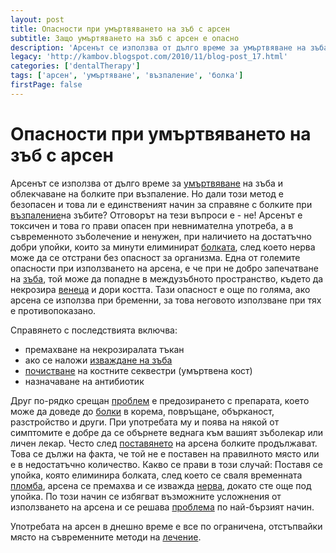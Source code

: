 ```yaml
---
layout: post
title: Опасности при умъртвяването на зъб с арсен
subtitle: Защо умъртяването на зъб с арсен е опасно
description: 'Арсенът се използва от дълго време за умъртвяване на зъба и облекчаване на болките при възпаление. Но дали този метод е безопасен и това ли е единственият начин за справяне с болките при възпаление на зъбите? Отговорът на тези въпроси е - не!'
legacy: 'http://kambov.blogspot.com/2010/11/blog-post_17.html'
categories: ['dentalTherapy']
tags: ['арсен', 'умъртяване', 'възпаление', 'болка']
firstPage: false
---
```

# Опасности при умъртвяването на зъб с арсен

Арсенът се използва от дълго време за [умъртвяване](../зъболекар/услуги/лечение-на-коренови-канали.html "Умъртвяване на зъба и лечение на кореновите канали") на зъба и облекчаване на болките при възпаление. Но дали този метод е безопасен и това ли е единственият начин за справяне с болките при [възпаление](../зъболекар/услуги/лечение-на-венци.html "Възпаление на зъбите и венците-лечение")на зъбите? Отговорът на тези въпроси е - не!
Арсенът е токсичен и това го прави опасен при невнимателна употреба, а в съвременното зъболечение и ненужен, при наличието на достатъчно добри упойки, които за минути елиминират [болката](../стоматология/болка-във-вече-умъртвен-зъб.html "Болка във вече умъртвен зъб"), след което нерва може да се отстрани без опасност за организма. Една от големите опасности при използването на арсена, е че при не добро запечатване на [зъба](../зъболекар/услуги/бондинг.html "Корекция на зъба с бондинг"), той може да попадне в междузъбното пространство, където да некрозира [венеца](../зъболекар/лечебна-стоматология.html "Лечение на зъби и венци") и дори костта. Тази опасност е още по голяма, ако арсена се използва при бременни, за това неговото използване при тях е противопоказано.

Справянето с последствията включва:

- премахване на некрозиралата тъкан
- ако се наложи [изваждане на зъба](../зъболекар/услуги/вадене-на-зъб.html "Вдене на зъб")
- [почистване](../зъболекар/услуги/почистване-на-зъбен-камък.html "Почистване на зъбен камък") на костните секвестри (умъртвена кост)
- назначаване на антибиотик

Друг по-рядко срещан [проблем](../стоматология/как-да-се-справим-с-пародонтозата.html "Как да се справим с проблема пародонтоза") е предозирането с препарата, което може да доведе до [болки](../стоматология/зъболекар-страх-болка.html "Зъболекар, страх, болка") в корема, повръщане, обърканост, разстройство и други. При употребата му и поява на някой от симптомите е добре да се обърнете веднага към вашият зъболекар или личен лекар.
Често след [поставянето](../стоматология/адхезивен-мост.html "Поставяне на зъб без хирургична намеса-адхезивен мост") на арсена болките продължават. Това се дължи на факта, че той не е поставен на правилното място или е в недостатъчно количество. Какво се прави в този случай: Поставя се упойка, която елиминира болката, след което се сваля временната [пломба](../зъболекар/услуги/естетични-пломби.html "Фотополимерна естетична пломба"), арсена се премахва и се изважда [нерва](../стоматология/лечение-на-коренови-канали.html "Вадене на нерви и лечение на коренови канали"), докато сте още под упойка. По този начин се избягват възможните усложнения от използването на арсена и се решава [проблема](../стоматология/лош-дъх.html "Лечение на проблема лош дъх в устата") по най-бързият начин.

Употребата на арсен в днешно време е все по ограничена, отстъпвайки място на съвременните методи на [лечение](../зъболекар/лечение-на-зъби.html "Лечение на зъби при добър зъболекар").
